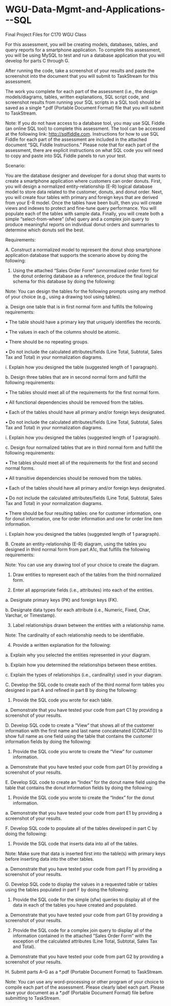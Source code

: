 # WGU-Data-Mgmt-and-Applications---SQL
Final Project Files for C170 WGU Class

For this assessment, you will be creating models, databases, tables, and query reports for a smartphone application. To complete this assessment, you will be using MySQL to test and run a database application that you will develop for parts C through G.

After running the code, take a screenshot of your results and paste the screenshot into the document that you will submit to TaskStream for this assessment.

The work you complete for each part of the assessment (i.e., the design models/diagrams, tables, written explanations, SQL script code, and screenshot results from running your SQL scripts in a SQL tool) should be saved as a single *.pdf (Portable Document Format) file that you will submit to TaskStream.

Note: If you do not have access to a database tool, you may use SQL Fiddle (an online SQL tool) to complete this assessment. The tool can be accessed at the following link: http://sqlfiddle.com. Instructions for how to use SQL Fiddle for each part of the assessment are included in the attached document “SQL Fiddle Instructions.” Please note that for each part of the assessment, there are explicit instructions on what SQL code you will need to copy and paste into SQL Fiddle panels to run your test.

Scenario:

You are the database designer and developer for a donut shop that wants to create a smartphone application where customers can order donuts. First, you will design a normalized entity-relationship (E-R) logical database model to store data related to the customer, donuts, and donut order. Next, you will create four tables with primary and foreign keys that are derived from your E-R model. Once the tables have been built, then you will create views and indexes to protect and fine-tune query performance. You will populate each of the tables with sample data. Finally, you will create both a simple “select-from-where” (sfw) query and a complex join query to produce meaningful reports on individual donut orders and summaries to determine which donuts sell the best.

Requirements:

A.  Construct a normalized model to represent the donut shop smartphone application database that supports the scenario above by doing the following:

1.  Using the attached “Sales Order Form” (unnormalized order form) for the donut ordering database as a reference, produce the final logical schema for this database by doing the following:

 

Note: You can design the tables for the following prompts using any method of your choice (e.g., using a drawing tool using tables).

 

a.  Design one table that is in first normal form and fulfills the following requirements:

•   The table should have a primary key that uniquely identifies the records.

•   The values in each of the columns should be atomic.

•   There should be no repeating groups.

•   Do not include the calculated attributes/fields (Line Total, Subtotal, Sales Tax and Total) in your normalization diagrams.

 i.   Explain how you designed the table (suggested length of 1 paragraph).

b.  Design three tables that are in second normal form and fulfill the following requirements:

•   The tables should meet all of the requirements for the first normal form.

•   All functional dependencies should be removed from the tables.

•   Each of the tables should have all primary and/or foreign keys designated.

•   Do not include the calculated attributes/fields (Line Total, Subtotal, Sales Tax and Total) in your normalization diagrams.

 i.   Explain how you designed the tables (suggested length of 1 paragraph).

c.  Design four normalized tables that are in third normal form and fulfill the following requirements:

•   The tables should meet all of the requirements for the first and second normal forms.

•   All transitive dependencies should be removed from the tables.

•   Each of the tables should have all primary and/or foreign keys designated.

•   Do not include the calculated attributes/fields (Line Total, Subtotal, Sales Tax and Total) in your normalization diagrams.

•   There should be four resulting tables: one for customer information, one for donut information, one for order information and one for order line item information.

 i.   Explain how you designed the tables (suggested length of 1 paragraph).

 

B.  Create an entity-relationship (E-R) diagram, using the tables you designed in third normal form from part A1c, that fulfills the following requirements:

 

Note: You can use any drawing tool of your choice to create the diagram.

 

1.  Draw entities to represent each of the tables from the third normalized form.

2.  Enter all appropriate fields (i.e., attributes) into each of the entities.

a.  Designate primary keys (PK) and foreign keys (FK).

b.  Designate data types for each attribute (i.e., Numeric, Fixed, Char, Varchar, or Timestamp).

3.  Label relationships drawn between the entities with a relationship name.

 

Note: The cardinality of each relationship needs to be identifiable.

 

4.  Provide a written explanation for the following:

a.  Explain why you selected the entities represented in your diagram.

b.  Explain how you determined the relationships between these entities.

c.  Explain the types of relationships (i.e., cardinality) used in your diagram.

 

C.  Develop the SQL code to create each of the third normal form tables you designed in part A and refined in part B by doing the following:

1.  Provide the SQL code you wrote for each table.

a.  Demonstrate that you have tested your code from part C1 by providing a screenshot of your results.

 

D.  Develop SQL code to create a “View” that shows all of the customer information with the first name and last name concatenated (CONCAT()) to show full name as one field using the table that contains the customer information fields by doing the following:

1.  Provide the SQL code you wrote to create the “View” for customer information.

a.  Demonstrate that you have tested your code from part D1 by providing a screenshot of your results.

 

E.  Develop SQL code to create an “Index” for the donut name field using the table that contains the donut information fields by doing the following:

1.  Provide the SQL code you wrote to create the “Index” for the donut information.

a.  Demonstrate that you have tested your code from part E1 by providing a screenshot of your results.

 

F.  Develop SQL code to populate all of the tables developed in part C by doing the following:

1.  Provide the SQL code that inserts data into all of the tables.

 

Note: Make sure that data is inserted first into the table(s) with primary keys before inserting data into the other tables.

 

a.  Demonstrate that you have tested your code from part F1 by providing a screenshot of your results.

 

G.  Develop SQL code to display the values in a requested table or tables using the tables populated in part F by doing the following:

1.  Provide the SQL code for the simple (sfw) queries to display all of the data in each of the tables you have created and populated.

a.  Demonstrate that you have tested your code from part G1 by providing a screenshot of your results.

2.  Provide the SQL code for a complex join query to display all of the information contained in the attached “Sales Order Form” with the exception of the calculated attributes (Line Total, Subtotal, Sales Tax and Total).

a.  Demonstrate that you have tested your code from part G2 by providing a screenshot of your results.

 

H.   Submit parts A–G as a *.pdf (Portable Document Format) to TaskStream.

 

Note: You can use any word-processing or other program of your choice to compile each part of the assessment. Please clearly label each part. Please save your document as a *.pdf (Portable Document Format) file before submitting to TaskStream.
